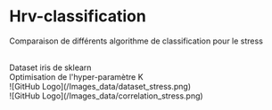 # Hrv-classification
Comparaison de différents algorithme de classification pour le stress

<br/>
Dataset iris de sklearn
<br/>
Optimisation de l'hyper-paramètre K
<br/>
![GitHub Logo](/Images_data/dataset_stress.png)
<br/>
![GitHub Logo](/Images_data/correlation_stress.png)


